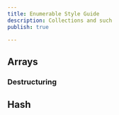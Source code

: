 ```yaml
---
title: Enumerable Style Guide
description: Collections and such
publish: true

---
```





## Arrays



### Destructuring




## Hash
